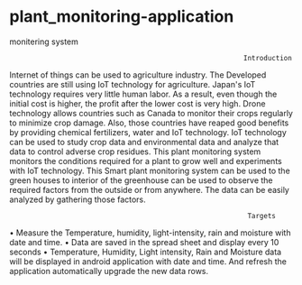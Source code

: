 # plant_monitoring-application
monitering system

                                                              Introduction
Internet of things can be used to agriculture industry. The Developed countries are still using IoT technology for agriculture. Japan's IoT technology requires very little human labor. As a result, even though the initial cost is higher,
the profit after the lower cost is very high. Drone technology allows countries such as Canada to monitor their crops regularly to minimize crop damage. 
Also, those countries have reaped good benefits by providing chemical fertilizers, water and IoT technology. IoT technology can be used to study crop data and environmental data and analyze that data to control adverse crop residues.
This plant monitoring system monitors the conditions required for a plant to grow well and experiments with IoT technology. This Smart plant monitoring system can be used to the green houses to interior of the greenhouse can be used to observe the required factors from the outside or from anywhere.
The data can be easily analyzed by gathering those factors.

                                                               Targets
• Measure the Temperature, humidity, light-intensity, rain and moisture with date and time.
• Data are saved in the spread sheet and display every 10 seconds
• Temperature, Humidity, Light intensity, Rain and Moisture data will be displayed in android application with date and time. 
And refresh the application automatically upgrade the new data rows.
